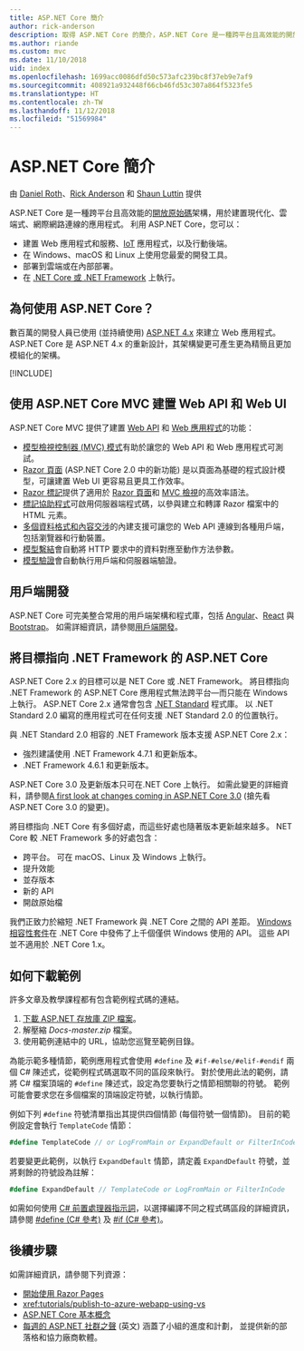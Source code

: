 ```yaml
---
title: ASP.NET Core 簡介
author: rick-anderson
description: 取得 ASP.NET Core 的簡介，ASP.NET Core 是一種跨平台且高效能的開放原始碼架構，用於建置現代化、雲端式、網際網路連線的應用程式。
ms.author: riande
ms.custom: mvc
ms.date: 11/10/2018
uid: index
ms.openlocfilehash: 1699acc0086dfd50c573afc239bc8f37eb9e7af9
ms.sourcegitcommit: 408921a932448f66cb46fd53c307a864f5323fe5
ms.translationtype: HT
ms.contentlocale: zh-TW
ms.lasthandoff: 11/12/2018
ms.locfileid: "51569984"
---
```

# <a name="introduction-to-aspnet-core"></a>ASP.NET Core 簡介

由 [Daniel Roth](https://github.com/danroth27)、[Rick Anderson](https://twitter.com/RickAndMSFT) 和 [Shaun Luttin](https://twitter.com/dicshaunary) 提供

ASP.NET Core 是一種跨平台且高效能的[開放原始碼](https://github.com/aspnet/home)架構，用於建置現代化、雲端式、網際網路連線的應用程式。 利用 ASP.NET Core，您可以：

* 建置 Web 應用程式和服務、[IoT](https://www.microsoft.com/internet-of-things/) 應用程式，以及行動後端。
* 在 Windows、macOS 和 Linux 上使用您最愛的開發工具。
* 部署到雲端或在內部部署。
* 在 [.NET Core 或 .NET Framework](/dotnet/articles/standard/choosing-core-framework-server) 上執行。

## <a name="why-use-aspnet-core"></a>為何使用 ASP.NET Core？

數百萬的開發人員已使用 (並持續使用) [ASP.NET 4.x](/aspnet/overview) 來建立 Web 應用程式。 ASP.NET Core 是 ASP.NET 4.x 的重新設計，其架構變更可產生更為精簡且更加模組化的架構。

[!INCLUDE[](~/includes/benefits.md)]

## <a name="build-web-apis-and-web-ui-using-aspnet-core-mvc"></a>使用 ASP.NET Core MVC 建置 Web API 和 Web UI

ASP.NET Core MVC 提供了建置 [Web API](xref:tutorials/first-web-api) 和 [Web 應用程式](xref:tutorials/razor-pages/index)的功能：

* [模型檢視控制器 (MVC) 模式](xref:mvc/overview)有助於讓您的 Web API 和 Web 應用程式可測試。
* [Razor 頁面](xref:razor-pages/index) (ASP.NET Core 2.0 中的新功能) 是以頁面為基礎的程式設計模型，可讓建置 Web UI 更容易且更具工作效率。
* [Razor 標記](xref:mvc/views/razor)提供了適用於 [Razor 頁面](xref:razor-pages/index)和 [MVC 檢視](xref:mvc/views/overview)的高效率語法。
* [標記協助程式](xref:mvc/views/tag-helpers/intro)可啟用伺服器端程式碼，以參與建立和轉譯 Razor 檔案中的 HTML 元素。
* [多個資料格式和內容交涉](xref:web-api/advanced/formatting)的內建支援可讓您的 Web API 連線到各種用戶端，包括瀏覽器和行動裝置。
* [模型繫結](xref:mvc/models/model-binding)會自動將 HTTP 要求中的資料對應至動作方法參數。
* [模型驗證](xref:mvc/models/validation)會自動執行用戶端和伺服器端驗證。

## <a name="client-side-development"></a>用戶端開發

ASP.NET Core 可完美整合常用的用戶端架構和程式庫，包括 [Angular](xref:spa/angular)、[React](xref:spa/react) 與 [Bootstrap](https://getbootstrap.com/)。 如需詳細資訊，請參閱[用戶端開發](xref:client-side/index)。

<a name="target-framework"></a>

## <a name="aspnet-core-targeting-net-framework"></a>將目標指向 .NET Framework 的 ASP.NET Core

ASP.NET Core 2.x 的目標可以是 NET Core 或 .NET Framework。 將目標指向 .NET Framework 的 ASP.NET Core 應用程式無法跨平台&mdash;而只能在 Windows 上執行。 ASP.NET Core 2.x 通常會包含 [.NET Standard](/dotnet/standard/net-standard) 程式庫。 以 .NET Standard 2.0 編寫的應用程式可在任何支援 .NET Standard 2.0 的位置執行。

與 .NET Standard 2.0 相容的 .NET Framework 版本支援 ASP.NET Core 2.x：

* 強烈建議使用 .NET Framework 4.7.1 和更新版本。
* .NET Framework 4.6.1 和更新版本。

ASP.NET Core 3.0 及更新版本只可在.NET Core 上執行。 如需此變更的詳細資料，請參閱[A first look at changes coming in ASP.NET Core 3.0](https://blogs.msdn.microsoft.com/webdev/2018/10/29/a-first-look-at-changes-coming-in-asp-net-core-3-0/) (搶先看 ASP.NET Core 3.0 的變更)。

將目標指向 .NET Core 有多個好處，而這些好處也隨著版本更新越來越多。 NET Core 較 .NET Framework 多的好處包含：

* 跨平台。 可在 macOS、Linux 及 Windows 上執行。
* 提升效能
* 並存版本
* 新的 API
* 開啟原始檔

我們正致力於縮短 .NET Framework 與 .NET Core 之間的 API 差距。 [Windows 相容性套件](/dotnet/core/porting/windows-compat-pack)在 .NET Core 中發佈了上千個僅供 Windows 使用的 API。 這些 API 並不適用於 .NET Core 1.x。

## <a name="how-to-download-a-sample"></a>如何下載範例

許多文章及教學課程都有包含範例程式碼的連結。

1. [下載 ASP.NET 存放庫 ZIP 檔案](https://codeload.github.com/aspnet/Docs/zip/master)。
1. 解壓縮 *Docs-master.zip* 檔案。
1. 使用範例連結中的 URL，協助您巡覽至範例目錄。

為能示範多種情節，範例應用程式會使用 `#define` 及 `#if-#else/#elif-#endif` 兩個 C# 陳述式，從範例程式碼選取不同的區段來執行。 對於使用此法的範例，請將 C# 檔案頂端的 `#define` 陳述式，設定為您要執行之情節相關聯的符號。 範例可能會要求您在多個檔案的頂端設定符號，以執行情節。

例如下列 `#define` 符號清單指出其提供四個情節 (每個符號一個情節)。 目前的範例設定會執行 `TemplateCode` 情節：

```csharp
#define TemplateCode // or LogFromMain or ExpandDefault or FilterInCode
```

若要變更此範例，以執行 `ExpandDefault` 情節，請定義 `ExpandDefault` 符號，並將剩餘的符號設為註解：

```csharp
#define ExpandDefault // TemplateCode or LogFromMain or FilterInCode
```

如需如何使用 [C# 前置處理器指示詞](/dotnet/csharp/language-reference/preprocessor-directives/)，以選擇編譯不同之程式碼區段的詳細資訊，請參閱 [#define (C# 參考)](/dotnet/csharp/language-reference/preprocessor-directives/preprocessor-define) 及 [#if (C# 參考)](/dotnet/csharp/language-reference/preprocessor-directives/preprocessor-if)。

## <a name="next-steps"></a>後續步驟

如需詳細資訊，請參閱下列資源：

* [開始使用 Razor Pages](xref:tutorials/razor-pages/razor-pages-start)
* <xref:tutorials/publish-to-azure-webapp-using-vs>
* [ASP.NET Core 基本概念](xref:fundamentals/index)
* [每週的 ASP.NET 社群之聲](https://live.asp.net/) \(英文\) 涵蓋了小組的進度和計劃， 並提供新的部落格和協力廠商軟體。
